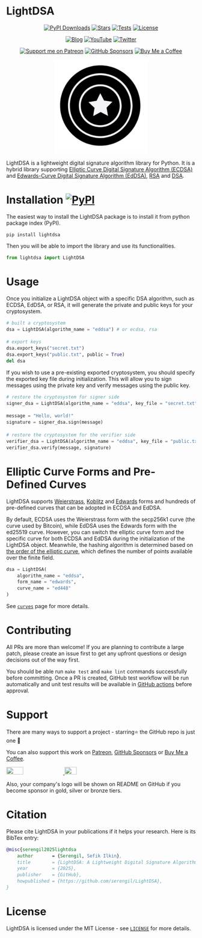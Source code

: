 # LightDSA

<div align="center">

[![PyPI Downloads](https://static.pepy.tech/personalized-badge/lightdsa?period=total&units=international_system&left_color=grey&right_color=blue&left_text=downloads)](https://pepy.tech/project/lightdsa)
[![Stars](https://img.shields.io/github/stars/serengil/LightDSA?color=yellow&style=flat&label=%E2%AD%90%20stars)](https://github.com/serengil/LightDSA/stargazers)
[![Tests](https://github.com/serengil/LightDSA/actions/workflows/tests.yml/badge.svg)](https://github.com/serengil/LightDSA/actions/workflows/tests.yml)
[![License](http://img.shields.io/:license-MIT-green.svg?style=flat)](https://github.com/serengil/LightPHE/blob/master/LICENSE)

[![Blog](https://img.shields.io/:blog-sefiks.com-blue.svg?style=flat&logo=wordpress)](https://sefiks.com)
[![YouTube](https://img.shields.io/:youtube-@sefiks-red.svg?style=flat&logo=youtube)](https://www.youtube.com/@sefiks?sub_confirmation=1)
[![Twitter](https://img.shields.io/:follow-@serengil-blue.svg?style=flat&logo=x)](https://twitter.com/intent/user?screen_name=serengil)

[![Support me on Patreon](https://img.shields.io/endpoint.svg?url=https%3A%2F%2Fshieldsio-patreon.vercel.app%2Fapi%3Fusername%3Dserengil%26type%3Dpatrons&style=flat)](https://www.patreon.com/serengil?repo=lightphe)
[![GitHub Sponsors](https://img.shields.io/github/sponsors/serengil?logo=GitHub&color=lightgray)](https://github.com/sponsors/serengil)
[![Buy Me a Coffee](https://img.shields.io/badge/-buy_me_a%C2%A0coffee-gray?logo=buy-me-a-coffee)](https://buymeacoffee.com/serengil)

</div>

<p align="center"><img src="https://raw.githubusercontent.com/serengil/LightDSA/master/images/shield.png" width="250" height="250"></p>

LightDSA is a lightweight digital signature algorithm library for Python. It is a hybrid library supporting [Elliptic Curve Digital Signature Algorithm (ECDSA)](https://sefiks.com/2018/02/16/elegant-signatures-with-elliptic-curve-cryptography/) and [Edwards-Curve Digital Signature Algorithm (EdDSA)](https://sefiks.com/2018/12/24/a-gentle-introduction-to-edwards-curve-digital-signature-algorithm-eddsa/), [RSA](https://sefiks.com/2023/03/06/a-step-by-step-partially-homomorphic-encryption-example-with-rsa-in-python/) and [DSA](https://sefiks.com/2023/06/14/digital-signature-algorithm-dsa-in-python-from-scratch/).

# Installation [![PyPI](https://img.shields.io/pypi/v/lightdsa.svg)](https://pypi.org/project/lightdsa/)

The easiest way to install the LightDSA package is to install it from python package index (PyPI).

```shell
pip install lightdsa
```

Then you will be able to import the library and use its functionalities.

```python
from lightdsa import LightDSA
```

# Usage

Once you initialize a LightDSA object with a specific DSA algorithm, such as ECDSA, EdDSA, or RSA, it will generate the private and public keys for your cryptosystem.

```python
# built a cryptosystem
dsa = LightDSA(algorithm_name = "eddsa") # or ecdsa, rsa

# export keys
dsa.export_keys("secret.txt")
dsa.export_keys("public.txt", public = True)
del dsa
```

If you wish to use a pre-existing exported cryptosystem, you should specify the exported key file during initialization. This will allow you to sign messages using the private key and verify messages using the public key.

```python
# restore the cryptosystem for signer side
signer_dsa = LightDSA(algorithm_name = "eddsa", key_file = "secret.txt")

message = "Hello, world!"
signature = signer_dsa.sign(message)

# restore the cryptosystem for the verifier side
verifier_dsa = LightDSA(algorithm_name = "eddsa", key_file = "public.txt")
verifier_dsa.verify(message, signature)
```

# Elliptic Curve Forms and Pre-Defined Curves

LightDSA supports [Weierstrass](https://sefiks.com/2016/03/13/the-math-behind-elliptic-curve-cryptography/), [Koblitz](https://sefiks.com/2016/03/13/the-math-behind-elliptic-curves-over-binary-field/) and [Edwards](https://sefiks.com/2018/12/19/a-gentle-introduction-to-edwards-curves/) forms and hundreds of pre-defined curves that can be adopted in ECDSA and EdDSA.

By default, ECDSA uses the Weierstrass form with the secp256k1 curve (the curve used by Bitcoin), while EdDSA uses the Edwards form with the ed25519 curve. However, you can switch the elliptic curve form and the specific curve for both ECDSA and EdDSA during the initialization of the LightDSA object. Meanwhile, the hashing algorithm is determined based on [the order of the elliptic curve](https://sefiks.com/2018/02/27/counting-points-on-elliptic-curves-over-finite-field/), which defines the number of points available over the finite field.

```python
dsa = LightDSA(
    algorithm_name = "eddsa",
    form_name = "edwards",
    curve_name = "ed448"
)
```

See [`curves`](https://github.com/serengil/LightECC#supported-curves) page for more details.

# Contributing

All PRs are more than welcome! If you are planning to contribute a large patch, please create an issue first to get any upfront questions or design decisions out of the way first.

You should be able run `make test` and `make lint` commands successfully before committing. Once a PR is created, GitHub test workflow will be run automatically and unit test results will be available in [GitHub actions](https://github.com/serengil/LightDSA/actions/workflows/tests.yml) before approval.

# Support

There are many ways to support a project - starring⭐️ the GitHub repo is just one 🙏

You can also support this work on [Patreon](https://www.patreon.com/serengil?repo=lightdsa), [GitHub Sponsors](https://github.com/sponsors/serengil) or [Buy Me a Coffee](https://buymeacoffee.com/serengil).

<a href="https://www.patreon.com/serengil?repo=lightdsa">
<img src="https://raw.githubusercontent.com/serengil/LightPHE/master/icons/patreon.png" width="30%" height="30%">
</a>

<a href="https://buymeacoffee.com/serengil">
<img src="https://raw.githubusercontent.com/serengil/LightPHE/master/icons/bmc-button.png" width="25%" height="25%">
</a>

Also, your company's logo will be shown on README on GitHub if you become sponsor in gold, silver or bronze tiers.

# Citation

Please cite LightDSA in your publications if it helps your research. Here is its BibTex entry:

```BibTeX
@misc{serengil2025lightdsa
    author       = {Serengil, Sefik Ilkin},
    title        = {LightDSA: A Lightweight Digital Signature Algorithm Library for Python},
    year         = {2025},
    publisher    = {GitHub},
    howpublished = {https://github.com/serengil/LightDSA},
}
```

# License

LightDSA is licensed under the MIT License - see [`LICENSE`](https://github.com/serengil/LightDSA/blob/master/LICENSE) for more details.
